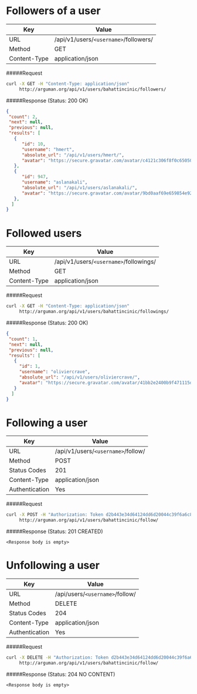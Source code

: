 Followers of a user
===========================
| Key             | Value                                                 |
| ----------------|-------------------------------------------------------|
| URL             | /api/v1/users/`<username>`/followers/                 |
| Method          | GET                                                   |
| Content-Type    | application/json                                      |

#####Request

```bash
curl -X GET -H "Content-Type: application/json"
     http://arguman.org/api/v1/users/bahattincinic/followers/
```

#####Response (Status: 200 OK)

```json
{
 "count": 2,
 "next": null,
 "previous": null,
 "results": [
   {
      "id": 10,
      "username": "hmert",
      "absolute_url": "/api/v1/users/hmert/",
      "avatar": "https://secure.gravatar.com/avatar/c4121c306f8f0c6505033103b3aeeeb7.jpg?s=80&r=g&d=mm"
   },
   {
      "id": 947,
      "username": "aslanakali",
      "absolute_url": "/api/v1/users/aslanakali/",
      "avatar": "https://secure.gravatar.com/avatar/9bd0aaf69e659854e9259d438257bd67.jpg?s=80&r=g&d=mm"
   },
  ]
}
```

Followed users
===========================
| Key             | Value                                                 |
| ----------------|-------------------------------------------------------|
| URL             | /api/v1/users/`<username>`/followings/                 |
| Method          | GET                                                   |
| Content-Type    | application/json                                      |

#####Request

```bash
curl -X GET -H "Content-Type: application/json"
     http://arguman.org/api/v1/users/bahattincinic/followings/
```

#####Response (Status: 200 OK)

```json
{
 "count": 1,
 "next": null,
 "previous": null,
 "results": [
   {
     "id": 1,
     "username": "oliviercrave",
     "absolute_url": "/api/v1/users/oliviercrave/",
     "avatar": "https://secure.gravatar.com/avatar/41bb2e2400b9f471115d72fc30b45e51?s=80&r=g&d=mm"
   }
  ]
}
```

Following a user
==============================================
| Key             | Value                                                 |
| ----------------|-------------------------------------------------------|
| URL             | /api/v1/users/`<username>`/follow/                    |
| Method          | POST                                                  |
| Status Codes    | 201                                                   |
| Content-Type    | application/json                                      |
| Authentication  | Yes                                                   |

#####Request

```bash
curl -X POST -H "Authorization: Token d2b443e34d64124dd6d20044c39f6a6c82fd0ee2"
     http://arguman.org/api/v1/users/bahattincinic/follow/
```

#####Response (Status: 201 CREATED)

  `<Response body is empty>`


Unfollowing a user
==============================================
| Key             | Value                                                 |
| ----------------|-------------------------------------------------------|
| URL             | /api/users/`<username>`/follow/                       |
| Method          | DELETE                                                |
| Status Codes    | 204                                                   |
| Content-Type    | application/json                                      |
| Authentication  | Yes                                                   |

#####Request

```bash
curl -X DELETE -H "Authorization: Token d2b443e34d64124dd6d20044c39f6a6c82fd0ee2"
     http://arguman.org/api/v1/users/bahattincinic/follow/
```

#####Response (Status: 204 NO CONTENT)

  `<Response body is empty>`
